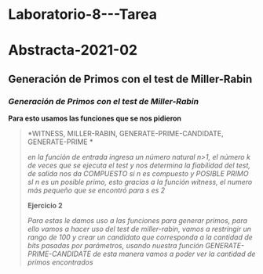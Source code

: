 # Laboratorio-8---Tarea
# Abstracta-2021-02
## Generación de Primos con el test de Miller-Rabin
### *Generación de Primos con el test de Miller-Rabin*
> 
 **Para esto usamos las funciones que se nos pidieron**
>
>*WITNESS, MILLER-RABIN, GENERATE-PRIME-CANDIDATE, GENERATE-PRIME *
>
>*en la función de entrada ingresa un número natural n>1, el número k de veces que se ejecuta el test y nos determina la fiabilidad del test, de salida nos da COMPUESTO si n es compuesto y POSIBLE PRIMO sI n es un posible primo, esto gracias a la función witness, el numero más pequeño que se encontró para s es 2*
>
>**Ejercicio 2**
>
>*Para estas le damos uso a las funciones para generar primos, para ello vamos a hacer uso del test de miller-rabin, vamos a restringir un rango de 100 y crear un candidato que corresponda a la cantidad de bits pasadas por parámetros, usando nuestra función GENERATE-PRIME-CANDIDATE de esta manera vamos a poder ver la cantidad de primos encontrados*
>
>
>
